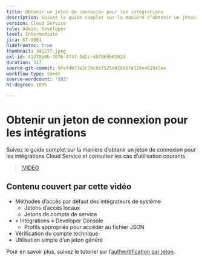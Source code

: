 ```yaml
---
title: Obtenir un jeton de connexion pour les intégrations
description: Suivez le guide complet sur la manière d’obtenir un jeton de connexion pour les intégrations Cloud Service et consultez les cas d’utilisation courants.
version: Cloud Service
role: Admin, Developer
level: Intermediate
jira: KT-9981
hidefromtoc: true
thumbnail: 341277.jpeg
exl-id: 41d78e6b-7076-4f4f-8d2c-4bf969b61024
duration: 317
source-git-commit: 9fef4b77a2c70c8cf525d42686f4120e481945ee
workflow-type: tm+mt
source-wordcount: '103'
ht-degree: 100%

---
```


# Obtenir un jeton de connexion pour les intégrations

Suivez le guide complet sur la manière d’obtenir un jeton de connexion pour les intégrations Cloud Service et consultez les cas d’utilisation courants.

>[!VIDEO](https://video.tv.adobe.com/v/341277?quality=12&learn=on)

## Contenu couvert par cette vidéo

+ Méthodes d’accès par défaut des intégrateurs de système
   + Jetons d’accès locaux
   + Jetons de compte de service
+ « Intégrations » Developer Console
   + Profils appropriés pour accéder au fichier JSON
+ Vérification du compte technique
+ Utilisation simple d’un jeton généré

Pour en savoir plus, suivez le tutoriel sur l’[authentification par jeton](/help/headless-tutorial/authentication/overview.md).

